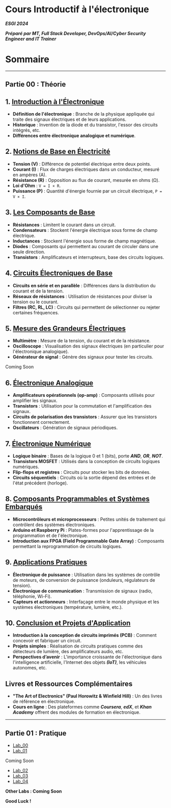# Cours Introductif à l'électronique

***ESGI 2024***

***Préparé par MT, Full Stack Developer, DevOps/AI/Cyber Security Engineer and IT Trainer*** 

# Sommaire

---

## Partie 00 : Théorie

## 1. [Introduction à l'Électronique](./THEORY/PART_00.md)

- **Définition de l'électronique** : Branche de la physique appliquée qui traite des signaux électriques et de leurs applications.
- **Historique** : Invention de la diode et du transistor, l'essor des circuits intégrés, etc.
- **Différences entre électronique analogique et numérique**.

## 2. [Notions de Base en Électricité](./THEORY/PART_01.md)

- **Tension (V)** : Différence de potentiel électrique entre deux points.
- **Courant (I)** : Flux de charges électriques dans un conducteur, mesuré en ampères (A).
- **Résistance (R)** : Opposition au flux de courant, mesurée en ohms (Ω).
- **Loi d'Ohm** : `V = I × R`.
- **Puissance (P)** : Quantité d'énergie fournie par un circuit électrique, `P = V × I`.

## 3. [Les Composants de Base](./THEORY/PART_02.md)

- **Résistances** : Limitent le courant dans un circuit.
- **Condensateurs** : Stockent l'énergie électrique sous forme de champ électrique.
- **Inductances** : Stockent l'énergie sous forme de champ magnétique.
- **Diodes** : Composants qui permettent au courant de circuler dans une seule direction.
- **Transistors** : Amplificateurs et interrupteurs, base des circuits logiques.

## 4. [Circuits Électroniques de Base](./THEORY/PART_03.md)

- **Circuits en série et en parallèle** : Différences dans la distribution du courant et de la tension.
- **Réseaux de résistances** : Utilisation de résistances pour diviser la tension ou le courant.
- **Filtres (RC, RL, LC)** : Circuits qui permettent de sélectionner ou rejeter certaines fréquences.

## 5. [Mesure des Grandeurs Électriques](./THEORY/PART_04.md)

- **Multimètre** : Mesure de la tension, du courant et de la résistance.
- **Oscilloscope** : Visualisation des signaux électriques (en particulier pour l'électronique analogique).
- **Générateur de signal** : Génère des signaux pour tester les circuits.

Coming Soon 

## 6. [Électronique Analogique](./THEORY/PART_05.md)

- **Amplificateurs opérationnels (op-amp)** : Composants utilisés pour amplifier les signaux.
- **Transistors** : Utilisation pour la commutation et l'amplification des signaux.
- **Circuits de polarisation des transistors** : Assurer que les transistors fonctionnent correctement.
- **Oscillateurs** : Génération de signaux périodiques.

## 7. [Électronique Numérique](./THEORY/PART_06.md)

- **Logique binaire** : Bases de la logique 0 et 1 (bits), porte ***AND***, ***OR***, ***NOT***.
- **Transistors MOSFET** : Utilisés dans la conception de circuits logiques numériques.
- **Flip-flops et registres** : Circuits pour stocker les bits de données.
- **Circuits séquentiels** : Circuits où la sortie dépend des entrées et de l'état précédent (horloge).

## 8. [Composants Programmables et Systèmes Embarqués](./THEORY/PART_07.md)

- **Microcontrôleurs et microprocesseurs** : Petites unités de traitement qui contrôlent des systèmes électroniques.
- **Arduino et Raspberry Pi** : Plates-formes pour l'apprentissage de la programmation et de l'électronique.
- **Introduction aux FPGA (Field Programmable Gate Array)** : Composants permettant la reprogrammation de circuits logiques.

## 9. [Applications Pratiques](./THEORY/PART_08.md)

- **Électronique de puissance** : Utilisation dans les systèmes de contrôle de moteurs, de conversion de puissance (onduleurs, régulateurs de tension).
- **Électronique de communication** : Transmission de signaux (radio, téléphonie, Wi-Fi).
- **Capteurs et actionneurs** : Interfaçage entre le monde physique et les systèmes électroniques (température, lumière, etc.).

## 10. [Conclusion et Projets d'Application](./THEORY/PART_09.md)

- **Introduction à la conception de circuits imprimés (PCB)** : Comment concevoir et fabriquer un circuit.
- **Projets simples** : Réalisation de circuits pratiques comme des détecteurs de lumière, des amplificateurs audio, etc.
- **Perspectives d’avenir** : L'importance croissante de l'électronique dans l'intelligence artificielle, l'Internet des objets ***(IoT)***, les véhicules autonomes, etc.

## Livres et Ressources Complémentaires

- **"The Art of Electronics" (Paul Horowitz & Winfield Hill)** : Un des livres de référence en électronique.
- **Cours en ligne** : Des plateformes comme ***Coursera***, ***edX***, et ***Khan Academy*** offrent des modules de formation en électronique.

---

## Partie 01 : Pratique

- [Lab_00](./LABS/LAB_00.md)
- [Lab_01]()

Coming Soon

- [Lab_02]()
- [Lab_03]()
- [Lab_04]()

**Other Labs : Coming Soon**

**Good Luck !**